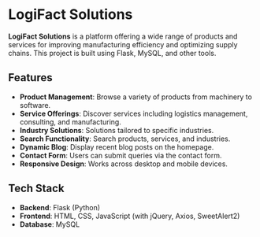 # LogiFact Solutions

**LogiFact Solutions** is a platform offering a wide range of products and services for improving manufacturing efficiency and optimizing supply chains. This project is built using Flask, MySQL, and other tools.

## Features
- **Product Management**: Browse a variety of products from machinery to software.
- **Service Offerings**: Discover services including logistics management, consulting, and manufacturing.
- **Industry Solutions**: Solutions tailored to specific industries.
- **Search Functionality**: Search products, services, and industries.
- **Dynamic Blog**: Display recent blog posts on the homepage.
- **Contact Form**: Users can submit queries via the contact form.
- **Responsive Design**: Works across desktop and mobile devices.

## Tech Stack
- **Backend**: Flask (Python)
- **Frontend**: HTML, CSS, JavaScript (with jQuery, Axios, SweetAlert2)
- **Database**: MySQL





